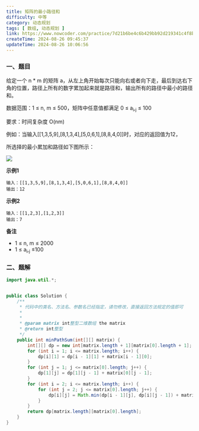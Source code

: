 ```yaml
---
title: 矩阵的最小路径和
difficulty: 中等
category: 动态规划
tags: [ 数组, 动态规划 ]
link: https://www.nowcoder.com/practice/7d21b6be4c6b429bb92d219341c4f8bb
createTime: 2024-08-26 09:45:37
updateTime: 2024-08-26 10:06:56
---
```


### 一、题目

给定一个 n * m 的矩阵 a，从左上角开始每次只能向右或者向下走，最后到达右下角的位置，路径上所有的数字累加起来就是路径和，输出所有的路径中最小的路径和。

数据范围：1 ≤ n, m ≤ 500，矩阵中任意值都满足 0 ≤ a<sub>i</sub>,<sub>j</sub> ≤ 100

要求：时间复杂度 O(nm)

例如：当输入[[1,3,5,9],[8,1,3,4],[5,0,6,1],[8,8,4,0]]时，对应的返回值为12，

所选择的最小累加和路径如下图所示：

![](https://uploadfiles.nowcoder.com/images/20220122/423483716_1642823916509/06EB123C153852AF55ED51448BEAD1BA)

**示例1**

```
输入：[[1,3,5,9],[8,1,3,4],[5,0,6,1],[8,8,4,0]]
输出：12
```

**示例2**

```
输入：[[1,2,3],[1,2,3]]
输出：7
```

**备注**

- 1 ≤ n, m ≤ 2000
- 1 ≤ a<sub>i</sub>,<sub>j</sub> ≤100

### 二、题解

```java
import java.util.*;


public class Solution {
    /**
     * 代码中的类名、方法名、参数名已经指定，请勿修改，直接返回方法规定的值即可
     *
     *
     * @param matrix int整型二维数组 the matrix
     * @return int整型
     */
    public int minPathSum(int[][] matrix) {
        int[][] dp = new int[matrix.length + 1][matrix[0].length + 1];
        for (int i = 1; i <= matrix.length; i++) {
            dp[i][1] = dp[i - 1][1] + matrix[i - 1][0];
        }
        for (int j = 1; j <= matrix[0].length; j++) {
            dp[1][j] = dp[1][j - 1] + matrix[0][j - 1];
        }
        for (int i = 2; i <= matrix.length; i++) {
            for (int j = 2; j <= matrix[0].length; j++) {
                dp[i][j] = Math.min(dp[i - 1][j], dp[i][j - 1]) + matrix[i - 1][j - 1];
            }
        }
        return dp[matrix.length][matrix[0].length];
    }
}
```